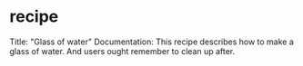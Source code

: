 # recipe

Title: "Glass of water"
Documentation: This recipe describes how to make a glass of water. And users ought remember to clean up after.
